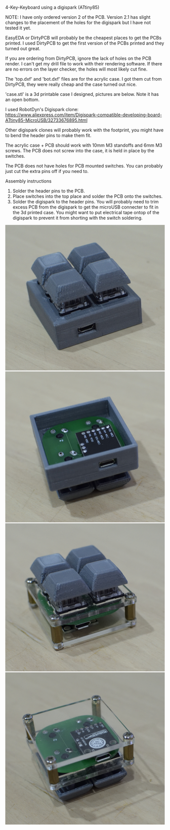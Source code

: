 4-Key-Keyboard using a digispark (ATtiny85)

NOTE: I have only ordered version 2 of the PCB. Version 2.1 has slight changes to the placement of the holes for the digispark but I have not tested it yet.

EasyEDA or DirtyPCB will probably be the cheapest places to get the PCBs printed. I used DirtyPCB to get the first version of the PCBs printed and they turned out great.

If you are ordering from DirtyPCB, ignore the lack of holes on the PCB render. I can't get my drill file to work with their rendering software. If there are no errors on the layer checker, the holes will most likely cut fine.

The 'top.dxf' and 'bot.dxf' files are for the acrylic case. I got them cut from DirtyPCB, they were really cheap and the case turned out nice.

'case.stl' is a 3d printable case I designed, pictures are below. Note it has an open bottom.

I used RobotDyn's Digispark clone: https://www.aliexpress.com/item/Digispark-compatible-developing-board-ATtiny85-MicroUSB/32733676895.html

Other digispark clones will probably work with the footprint, you might have to bend the header pins to make them fit.

The acrylic case + PCB should work with 10mm M3 standoffs and 6mm M3 screws. The PCB does not screw into the case, it is held in place by the switches.

The PCB does not have holes for PCB mounted switches. You can probably just cut the extra pins off if you need to.

Assembly instructions

1. Solder the header pins to the PCB.
2. Place switches into the top place and solder the PCB onto the switches.
3. Solder the digispark to the header pins. You will probably need to trim excess PCB from the digispark to get the microUSB connecter to    fit in the 3d printed case. You might want to put electrical tape ontop of the digispark to prevent it from shorting with the switch      soldering.

![alt text](https://github.com/LittleJono/4-key-keyboard/blob/master/Photos/_DSC0076.JPG)
![alt text](https://github.com/LittleJono/4-key-keyboard/blob/master/Photos/_DSC0078.JPG)
![alt text](https://github.com/LittleJono/4-key-keyboard/blob/master/Photos/_DSC0083.JPG)
![alt text](https://github.com/LittleJono/4-key-keyboard/blob/master/Photos/_DSC0086.JPG)
